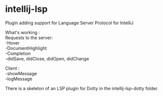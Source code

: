 # intellij-lsp
Plugin adding support for Language Server Protocol for IntelliJ     

What's working :      
Requests to the server:     
-Hover     
-DocumentHighlight     
-Completion     
-didSave, didClose, didOpen, didChange     
     
Client :      
-showMessage     
-logMessage

There is a skeleton of an LSP plugin for Dotty in the intellij-lsp-dotty folder.
